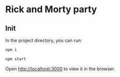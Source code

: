 # Rick and Morty party

## Init

In the project directory, you can run:

```bash
npm i

npm start
```
Open [http://localhost:3000](http://localhost:3000) to view it in the browser.
